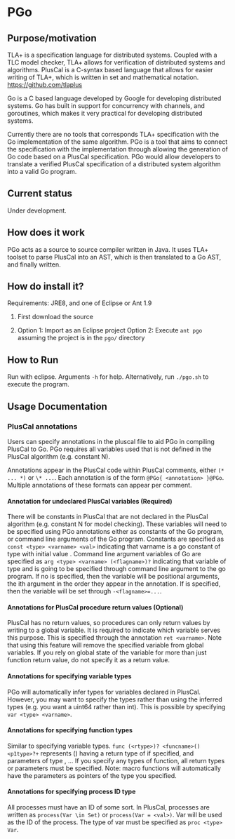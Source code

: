 # PGo #

## Purpose/motivation

TLA+ is a specification language for distributed systems. Coupled with a TLC model checker, TLA+ allows for verification of distributed systems and algorithms. PlusCal is a C-syntax based language that allows for easier writing of TLA+, which is written in set and mathematical notation. https://github.com/tlaplus

Go is a C based language developed by Google for developing distributed systems. Go has built in support for concurrency with channels, and goroutines, which makes it very practical for developing distributed systems.

Currently there are no tools that corresponds TLA+ specification with the Go implementation of the same algorithm. PGo is a tool that aims to connect the specification with the implementation through allowing the generation of Go code based on a PlusCal specification. PGo would allow developers to translate a verified PlusCal specification of a distributed system algorithm into a valid Go program.

## Current status

Under development. 

## How does it work

PGo acts as a source to source compiler written in Java. It uses TLA+ toolset to parse PlusCal into an AST, which is then translated to a Go AST, and finally written.

## How do install it?

Requirements: JRE8, and one of Eclipse or Ant 1.9

1. First download the source

2. Option 1: Import as an Eclipse project
Option 2: Execute `ant pgo` assuming the project is in the `pgo/` directory

## How to Run

Run with eclipse. Arguments `-h` for help.
Alternatively, run `./pgo.sh` to execute the program.

## Usage Documentation
### PlusCal annotations
Users can specify annotations in the pluscal file to aid PGo in compiling PlusCal to Go.
PGo requires all variables used that is not defined in the PlusCal algorithm (e.g. constant N).

Annotations appear in the PlusCal code within PlusCal comments, either `(* ... *)` or `\* ...`.
Each annotation is of the form `@PGo{ <annotation> }@PGo`. Multiple annotations of these formats can appear per comment.
#### Annotation for undeclared PlusCal variables (Required)
There will be constants in PlusCal that are not declared in the PlusCal algorithm (e.g. constant N for model checking). These variables will need to be specified using PGo annotations either as constants of the Go program, or command line arguments of the Go program.
Constants are specified as `const <type> <varname> <val>` indicating that varname is a go constant of type <type> with initial value <val>.
Command line argument variables of Go are specified as `arg <type> <varname> (<flagname>)?` indicating that variable <varname> of type <type> and is going to be specified through command line argument to the go program. If no <flagname> is specified, then the variable will be positional arguments, the ith argument in the order they appear in the annotation. If <flagname> is specified, then the variable will be set through `-<flagname>=...`.

#### Annotations for PlusCal procedure return values (Optional)
PlusCal has no return values, so procedures can only return values by writing to a global variable. It is required to indicate which variable serves this purpose. This is specified through the annotation `ret <varname>`.
Note that using this feature will remove the specified variable from global variables. If you rely on global state of the variable for more than just function return value, do not specify it as a return value.

#### Annotations for specifying variable types
PGo will automatically infer types for variables declared in PlusCal. However, you may want to specify the types rather than using the inferred types (e.g. you want a uint64 rather than int). This is possible by specifying `var <type> <varname>`.

#### Annotations for specifying function types
Similar to specifying variable types. `func (<rtype>)? <funcname>() <p1type>?+` represents <funcname>() having a return type of <rtype> if specified, and parameters of type <p1type>, <p2type>... If you specify any types of function, all return types or parameters must be specified.
Note: macro functions will automatically have the parameters as pointers of the type you specified.

#### Annotations for specifying process ID type
All processes must have an ID of some sort. In PlusCal, processes are written as `process(Var \in Set)` or `process(Var = <val>)`. Var will be used as the ID of the process. The type of var must be specified as `proc <type> Var`.
